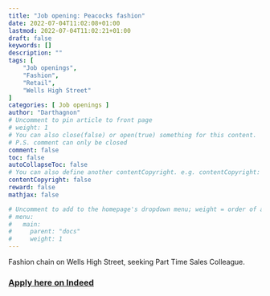 ```yaml
---
title: "Job opening: Peacocks fashion"
date: 2022-07-04T11:02:08+01:00
lastmod: 2022-07-04T11:02:21+01:00
draft: false
keywords: []
description: ""
tags: [
	"Job openings", 
	"Fashion", 
	"Retail", 
	"Wells High Street"
]
categories: [ Job openings ]
author: "Darthagnon"
# Uncomment to pin article to front page
# weight: 1
# You can also close(false) or open(true) something for this content.
# P.S. comment can only be closed
comment: false
toc: false
autoCollapseToc: false
# You can also define another contentCopyright. e.g. contentCopyright: "This is another copyright."
contentCopyright: false
reward: false
mathjax: false

# Uncomment to add to the homepage's dropdown menu; weight = order of article
# menu:
#   main:
#     parent: "docs"
#     weight: 1
---
```


Fashion chain on Wells High Street, seeking Part Time Sales Colleague.

<!--more-->

### [Apply here on Indeed](https://uk.indeed.com/Peacocks-jobs)
